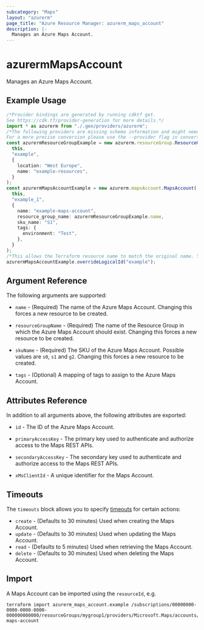 ```yaml
---
subcategory: "Maps"
layout: "azurerm"
page_title: "Azure Resource Manager: azurerm_maps_account"
description: |-
  Manages an Azure Maps Account.
---
```


# azurermMapsAccount

Manages an Azure Maps Account.

## Example Usage

```typescript
/*Provider bindings are generated by running cdktf get.
See https://cdk.tf/provider-generation for more details.*/
import * as azurerm from "./.gen/providers/azurerm";
/*The following providers are missing schema information and might need manual adjustments to synthesize correctly: azurerm.
For a more precise conversion please use the --provider flag in convert.*/
const azurermResourceGroupExample = new azurerm.resourceGroup.ResourceGroup(
  this,
  "example",
  {
    location: "West Europe",
    name: "example-resources",
  }
);
const azurermMapsAccountExample = new azurerm.mapsAccount.MapsAccount(
  this,
  "example_1",
  {
    name: "example-maps-account",
    resource_group_name: azurermResourceGroupExample.name,
    sku_name: "S1",
    tags: {
      environment: "Test",
    },
  }
);
/*This allows the Terraform resource name to match the original name. You can remove the call if you don't need them to match.*/
azurermMapsAccountExample.overrideLogicalId("example");

```

## Argument Reference

The following arguments are supported:

*   `name` - (Required) The name of the Azure Maps Account. Changing this forces a new resource to be created.

*   `resourceGroupName` - (Required) The name of the Resource Group in which the Azure Maps Account should exist. Changing this forces a new resource to be created.

*   `skuName` - (Required) The SKU of the Azure Maps Account. Possible values are `s0`, `s1` and `g2`. Changing this forces a new resource to be created.

*   `tags` - (Optional) A mapping of tags to assign to the Azure Maps Account.

## Attributes Reference

In addition to all arguments above, the following attributes are exported:

*   `id` - The ID of the Azure Maps Account.

*   `primaryAccessKey` - The primary key used to authenticate and authorize access to the Maps REST APIs.

*   `secondaryAccessKey` - The secondary key used to authenticate and authorize access to the Maps REST APIs.

*   `xMsClientId` - A unique identifier for the Maps Account.

## Timeouts

The `timeouts` block allows you to specify [timeouts](https://www.terraform.io/language/resources/syntax#operation-timeouts) for certain actions:

* `create` - (Defaults to 30 minutes) Used when creating the Maps Account.
* `update` - (Defaults to 30 minutes) Used when updating the Maps Account.
* `read` - (Defaults to 5 minutes) Used when retrieving the Maps Account.
* `delete` - (Defaults to 30 minutes) Used when deleting the Maps Account.

## Import

A Maps Account can be imported using the `resourceId`, e.g.

```console
terraform import azurerm_maps_account.example /subscriptions/00000000-0000-0000-0000-000000000000/resourceGroups/mygroup1/providers/Microsoft.Maps/accounts/my-maps-account
```
